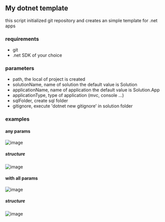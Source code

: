 ## My dotnet template

this script initialized git repository and creates an simple template for .net apps

### requirements

- git
- .net SDK of your choice

### parameters

- path, the local of project is created
- solutionName, name of solution the default value is Solution
- applicationName, name of application the default value is Solution.App
- applicationType, type of application (mvc, console ...)
- sqlFolder, create sql folder
- gitignore, execute 'dotnet new gitignore' in solution folder


### examples

#### any params

![image](https://user-images.githubusercontent.com/59183718/171034869-5497e2db-86a8-4c0c-b376-f2d8db58f6b5.png)


##### structure

![image](https://user-images.githubusercontent.com/59183718/171034960-7ccfe43e-31b7-4888-bab1-8fea66366c78.png)


#### with all params

![image](https://user-images.githubusercontent.com/59183718/171035618-eb9329fd-ee61-4baf-9083-5019dc824b3e.png)


##### structure

![image](https://user-images.githubusercontent.com/59183718/171035666-6076a9a9-7e8f-4364-bda6-c6136f224c44.png)




